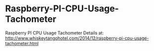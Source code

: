 # Raspberry-PI-CPU-Usage-Tachometer
Raspberry PI CPU Usage Tachometer
Details at:
http://www.whiskeytangohotel.com/2014/12/raspberry-pi-cpu-usage-tachometer.html

